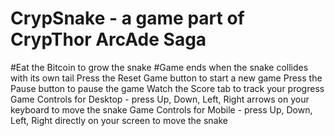 # CrypSnake - a game part of CrypThor ArcAde Saga
#Eat the Bitcoin to grow the snake
#Game ends when the snake collides with its own tail
Press the Reset Game button to start a new game
Press the Pause button to pause the game 
Watch the Score tab to track your progress
Game Controls for Desktop - press Up, Down, Left, Right arrows on your keyboard to move the snake
Game Controls for Mobile - press Up, Down, Left, Right directly on your screen to move the snake
